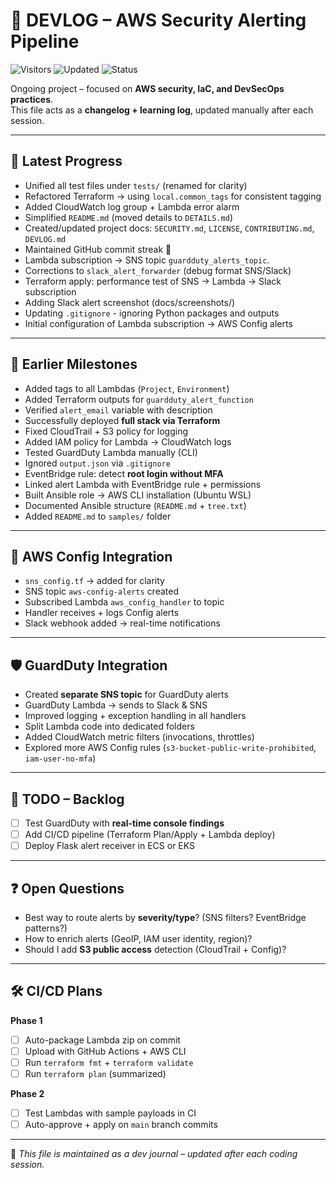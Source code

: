 # 📓 DEVLOG – AWS Security Alerting Pipeline
![Visitors](https://visitor-badge.laobi.icu/badge?page_id=cloudcr0w.security-alerting-pipeline)
![Updated](https://img.shields.io/badge/last_update-Sep%202025-blue)
![Status](https://img.shields.io/badge/project-learning-informational)

Ongoing project – focused on **AWS security, IaC, and DevSecOps practices**.  
This file acts as a **changelog + learning log**, updated manually after each session.

---

## 🚀 Latest Progress
- Unified all test files under `tests/` (renamed for clarity)
- Refactored Terraform → using `local.common_tags` for consistent tagging
- Added CloudWatch log group + Lambda error alarm
- Simplified `README.md` (moved details to `DETAILS.md`)
- Created/updated project docs: `SECURITY.md`, `LICENSE`, `CONTRIBUTING.md`, `DEVLOG.md`
- Maintained GitHub commit streak 💪
- Lambda subscription → SNS topic `guardduty_alerts_topic`.
- Corrections to `slack_alert_forwarder` (debug format SNS/Slack)
- Terraform apply: performance test of SNS → Lambda → Slack subscription
- Adding Slack alert screenshot (docs/screenshots/)
- Updating `.gitignore` - ignoring Python packages and outputs
- Initial configuration of Lambda subscription → AWS Config alerts

---

## 📅 Earlier Milestones
- Added tags to all Lambdas (`Project`, `Environment`)
- Added Terraform outputs for `guardduty_alert_function`
- Verified `alert_email` variable with description
- Successfully deployed **full stack via Terraform**
- Fixed CloudTrail + S3 policy for logging
- Added IAM policy for Lambda → CloudWatch logs
- Tested GuardDuty Lambda manually (CLI)
- Ignored `output.json` via `.gitignore`
- EventBridge rule: detect **root login without MFA**
- Linked alert Lambda with EventBridge rule + permissions
- Built Ansible role → AWS CLI installation (Ubuntu WSL)
- Documented Ansible structure (`README.md` + `tree.txt`)
- Added `README.md` to `samples/` folder

---

## 🔔 AWS Config Integration
- `sns_config.tf` → added for clarity
- SNS topic `aws-config-alerts` created
- Subscribed Lambda `aws_config_handler` to topic
- Handler receives + logs Config alerts
- Slack webhook added → real-time notifications

---

## 🛡️ GuardDuty Integration
- Created **separate SNS topic** for GuardDuty alerts
- GuardDuty Lambda → sends to Slack & SNS
- Improved logging + exception handling in all handlers
- Split Lambda code into dedicated folders
- Added CloudWatch metric filters (invocations, throttles)
- Explored more AWS Config rules (`s3-bucket-public-write-prohibited`, `iam-user-no-mfa`)

---

## 📌 TODO – Backlog
- [ ] Test GuardDuty with **real-time console findings**
- [ ] Add CI/CD pipeline (Terraform Plan/Apply + Lambda deploy)
- [ ] Deploy Flask alert receiver in ECS or EKS

---

## ❓ Open Questions
- Best way to route alerts by **severity/type**? (SNS filters? EventBridge patterns?)
- How to enrich alerts (GeoIP, IAM user identity, region)?
- Should I add **S3 public access** detection (CloudTrail + Config)?

---

## 🛠️ CI/CD Plans

**Phase 1**
- [ ] Auto-package Lambda zip on commit  
- [ ] Upload with GitHub Actions + AWS CLI  
- [ ] Run `terraform fmt` + `terraform validate`  
- [ ] Run `terraform plan` (summarized)  

**Phase 2**
- [ ] Test Lambdas with sample payloads in CI  
- [ ] Auto-approve + apply on `main` branch commits  

---

📌 *This file is maintained as a dev journal – updated after each coding session.*
